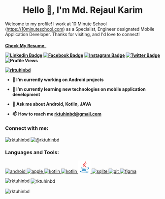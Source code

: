 <h1 align="center"> Hello 👋, I'm Md. Rejaul Karim</h1>

Welcome to my profile! I work at 10 Minute School (https://10minuteschool.com) as a Specialist, Engineer designated Mobile Application Developer. Thanks for visiting, and I'd love to connect!

<h4>
  <a href="https://rktuhinbd.github.io/resume/">Check My Resume<img />
 &nbsp;<p align="center">

[![Linkedin Badge](https://img.shields.io/badge/-LinkedIn-0e76a8?style=flat-square&logo=Linkedin&logoColor=white)](https://linkedin.com/in/rktuhinbd)
[![Facebook Badge](https://img.shields.io/badge/-Facebook-0088cc?style=flat-square&logo=Facebook&logoColor=white)](https://facebook.com/rktuhinbd)
[![Instagram Badge](https://img.shields.io/badge/-Instagram-e4405f?style=flat-square&logo=Instagram&logoColor=white)](https://instagram.com/rktuhinbd)
[![Twitter Badge](https://img.shields.io/badge/-Twitter-00acee?style=flat-square&logo=Twitter&logoColor=white)](https://twitter.com/rktuhinbd) 
![Profile Views](https://visitor-badge.laobi.icu/badge?page_id=rktuhinbd)

<p align="left"> <a href="https://github.com/ryo-ma/github-profile-trophy"><img src="https://github-profile-trophy.vercel.app/?username=rktuhinbd" alt="rktuhinbd" /></a> </p>

- 🔭 I’m currently working on **Android** projects

- 🌱 I’m currently learning **new technologies on mobile application development**

- 💬 Ask me about **Android, Kotlin, JAVA**

- 📫 How to reach me **rktuhinbd@gmail.com**

<h3 align="left">Connect with me:</h3>
<p align="left">
<a href="https://www.linkedin.com/in/rktuhinbd" target="blank"><img align="center" src="https://raw.githubusercontent.com/rahuldkjain/github-profile-readme-generator/master/src/images/icons/Social/linked-in-alt.svg" alt="rktuhinbd" height="30" width="40" /></a>
<a href="https://medium.com/@rktuhinbd" target="blank"><img align="center" src="https://raw.githubusercontent.com/rahuldkjain/github-profile-readme-generator/master/src/images/icons/Social/medium.svg" alt="@rktuhinbd" height="30" width="40" /></a>
</p>

<h3 align="left">Languages and Tools:</h3>
<p align="left"> <a href="https://developer.android.com" target="_blank" rel="noreferrer"> <img src="https://www.vectorlogo.zone/logos/android/android-official.svg" alt="android" width="40" height="40"/> </a> <a href="https://www.apple.com/ios/ios-18/" target="_blank" rel="noreferrer"> <img src="https://www.vectorlogo.zone/logos/apple/apple-tile.svg" alt="apple" width="40" height="40"/> </a> <a href="https://kotlinlang.org" target="_blank" rel="noreferrer"> <img src="https://www.vectorlogo.zone/logos/kotlinlang/kotlinlang-icon.svg" alt="kotlin" width="40" height="40”/> <a href="https://www.swift.org" target="_blank" rel="noreferrer"> <img src="https://www.vectorlogo.zone/logos/swift/swift-icon.svg" alt="kotlin" width="40" height="40"/> <a href="https://www.java.com" target="_blank" rel="noreferrer"> <img src="https://raw.githubusercontent.com/devicons/devicon/master/icons/java/java-original.svg" alt="java" width="40" height="40"/> </a>  </a> <a href="https://www.sqlite.org/" target="_blank" rel="noreferrer"> <img src="https://www.vectorlogo.zone/logos/sqlite/sqlite-icon.svg" alt="sqlite" width="40" height="40"/> </a> <a href="https://git-scm.com/" target="_blank" rel="noreferrer"> <img src="https://www.vectorlogo.zone/logos/git-scm/git-scm-icon.svg" alt="git" width="40" height="40"/> </a> <a href="https://www.figma.com/" target="_blank" rel="noreferrer"> <img src="https://www.vectorlogo.zone/logos/figma/figma-icon.svg" alt="figma" width="40" height="40"/> </a> </p>

<p><img align="left" src="https://github-readme-stats.vercel.app/api/top-langs?username=rktuhinbd&show_icons=true&locale=en&layout=compact" alt="rktuhinbd" /></p>

<p>&nbsp;<img align="center" src="https://github-readme-stats.vercel.app/api?username=rktuhinbd&show_icons=true&locale=en" alt="rktuhinbd" /></p>

<p><img align="center" src="https://github-readme-streak-stats.herokuapp.com/?user=rktuhinbd&" alt="rktuhinbd" /></p>
